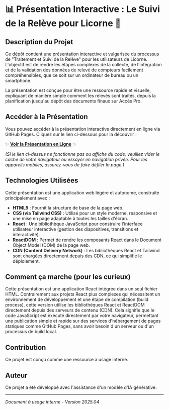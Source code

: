 # 📊 Présentation Interactive : Le Suivi de la Relève pour Licorne 🚀

## Description du Projet

Ce dépôt contient une présentation interactive et vulgarisée du processus de "Traitement et Suivi de la Relève" pour les utilisateurs de Licorne. L'objectif est de rendre les étapes complexes de la collecte, de l'intégration et de la validation des données de relevé de compteurs facilement compréhensibles, que ce soit sur un ordinateur de bureau ou un smartphone.

La présentation est conçue pour être une ressource rapide et visuelle, expliquant de manière simple comment les relevés sont traités, depuis la planification jusqu'au dépôt des documents finaux sur Accès Pro.

## Accéder à la Présentation

Vous pouvez accéder à la présentation interactive directement en ligne via GitHub Pages. Cliquez sur le lien ci-dessous pour la découvrir :

✨ [**Voir la Présentation en Ligne**](https://cosmofilou.github.io/infographie_licorne_releve/) ✨

*(Si le lien ci-dessus ne fonctionne pas ou affiche du code, veuillez vider le cache de votre navigateur ou essayer en navigation privée. Pour les appareils mobiles, assurez-vous de faire défiler la page.)*

## Technologies Utilisées

Cette présentation est une application web légère et autonome, construite principalement avec :

* **HTML5** : Fournit la structure de base de la page web.
* **CSS (via Tailwind CSS)** : Utilisé pour un style moderne, responsive et une mise en page adaptable à toutes les tailles d'écran.
* **React** : Une bibliothèque JavaScript pour construire l'interface utilisateur interactive (gestion des diapositives, transitions et interactivité).
* **ReactDOM** : Permet de rendre les composants React dans le Document Object Model (DOM) de la page web.
* **CDN (Content Delivery Network)** : Les bibliothèques React et Tailwind sont chargées directement depuis des CDN, ce qui simplifie le déploiement.

## Comment ça marche (pour les curieux)

Cette présentation est une application React intégrée dans un seul fichier HTML. Contrairement aux projets React plus complexes qui nécessitent un environnement de développement et une étape de compilation (build process), cette version utilise les bibliothèques React et ReactDOM directement depuis des serveurs de contenu (CDN). Cela signifie que le code JavaScript est exécuté directement par votre navigateur, permettant une publication simple et rapide sur des services d'hébergement de pages statiques comme GitHub Pages, sans avoir besoin d'un serveur ou d'un processus de build local.

## Contribution

Ce projet est conçu comme une ressource à usage interne.

## Auteur

Ce projet a été développé avec l'assistance d'un modèle d'IA générative.

---
*Document à usage interne - Version 2025.04*
